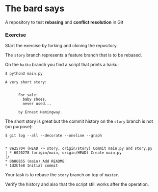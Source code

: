 # The bard says

A repository to test **rebasing** and **conflict resolution** in Git

### Exercise

Start the exercise by forking and cloning the repository.

The `story` branch represents a feature branch that is to be rebased.

On the `haiku` branch you find a script that prints a haiku:

```shell
$ python3 main.py

A very short story:


      For sale:
        baby shoes,
        never used...

      by Ernest Hemingway.
```

The short story is great but the
commit history on
the `story` branch is not (on purpose):

```shell
$ git log --all --decorate --oneline --graph


* 8e25704 (HEAD -> story, origin/story) Commit main.py and story.py
| * 6020278 (origin/main, origin/HEAD) Create main.py
|/  
* 0b86855 (main) Add README
* 1d2bfe8 Initial commit

```

Your task is to rebase the `story` branch on top
of `master`.

Verify the history and also that the script still works after the operation.
